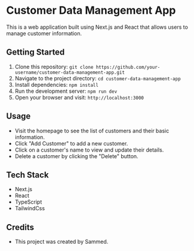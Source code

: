# Customer Data Management App

This is a web application built using Next.js and React that allows users to manage customer information.

## Getting Started

1. Clone this repository: `git clone https://github.com/your-username/customer-data-management-app.git`
2. Navigate to the project directory: `cd customer-data-management-app`
3. Install dependencies: `npm install`
4. Run the development server: `npm run dev`
5. Open your browser and visit: `http://localhost:3000`

## Usage

- Visit the homepage to see the list of customers and their basic information.
- Click "Add Customer" to add a new customer.
- Click on a customer's name to view and update their details.
- Delete a customer by clicking the "Delete" button.

## Tech Stack

- Next.js
- React
- TypeScript
- TailwindCss

## Credits

- This project was created by Sammed.
